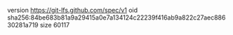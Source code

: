 version https://git-lfs.github.com/spec/v1
oid sha256:84be683b81a9a29415a0e7a134124c22239f416ab9a822c27aec88630281a719
size 60117
